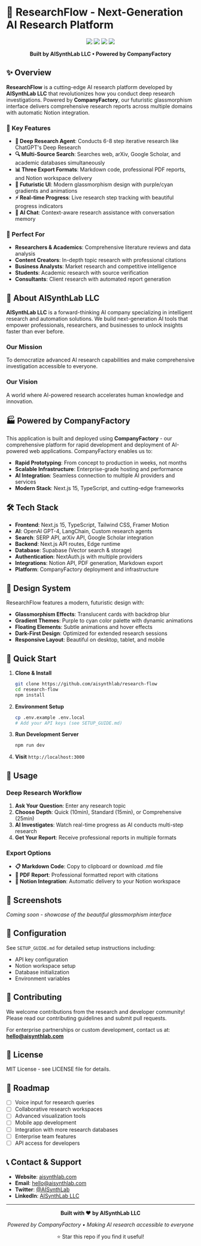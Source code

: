 # 🔬 ResearchFlow - Next-Generation AI Research Platform

<div align="center">
  <img src="https://img.shields.io/badge/Next.js-15-black?style=for-the-badge&logo=next.js&logoColor=white" />
  <img src="https://img.shields.io/badge/TypeScript-5.0-blue?style=for-the-badge&logo=typescript&logoColor=white" />
  <img src="https://img.shields.io/badge/OpenAI-GPT4-green?style=for-the-badge&logo=openai&logoColor=white" />
  <img src="https://img.shields.io/badge/Notion-API-black?style=for-the-badge&logo=notion&logoColor=white" />
  
  <br/>
  
  <p><strong>Built by AISynthLab LLC • Powered by CompanyFactory</strong></p>
</div>

## ✨ Overview

**ResearchFlow** is a cutting-edge AI research platform developed by **AISynthLab LLC** that revolutionizes how you conduct deep research investigations. Powered by **CompanyFactory**, our futuristic glassmorphism interface delivers comprehensive research reports across multiple domains with automatic Notion integration.

### 🚀 Key Features

- **🧠 Deep Research Agent**: Conducts 6-8 step iterative research like ChatGPT's Deep Research
- **🔍 Multi-Source Search**: Searches web, arXiv, Google Scholar, and academic databases simultaneously  
- **📊 Three Export Formats**: Markdown code, professional PDF reports, and Notion workspace delivery
- **🎨 Futuristic UI**: Modern glassmorphism design with purple/cyan gradients and animations
- **⚡ Real-time Progress**: Live research step tracking with beautiful progress indicators
- **💬 AI Chat**: Context-aware research assistance with conversation memory

### 🎯 Perfect For

- **Researchers & Academics**: Comprehensive literature reviews and data analysis
- **Content Creators**: In-depth topic research with professional citations
- **Business Analysts**: Market research and competitive intelligence
- **Students**: Academic research with source verification
- **Consultants**: Client research with automated report generation

## 🏢 About AISynthLab LLC

**AISynthLab LLC** is a forward-thinking AI company specializing in intelligent research and automation solutions. We build next-generation AI tools that empower professionals, researchers, and businesses to unlock insights faster than ever before.

### Our Mission
To democratize advanced AI research capabilities and make comprehensive investigation accessible to everyone.

### Our Vision  
A world where AI-powered research accelerates human knowledge and innovation.

## 🏭 Powered by CompanyFactory

This application is built and deployed using **CompanyFactory** - our comprehensive platform for rapid development and deployment of AI-powered web applications. CompanyFactory enables us to:

- **Rapid Prototyping**: From concept to production in weeks, not months
- **Scalable Infrastructure**: Enterprise-grade hosting and performance
- **AI Integration**: Seamless connection to multiple AI providers and services
- **Modern Stack**: Next.js 15, TypeScript, and cutting-edge frameworks

## 🛠️ Tech Stack

- **Frontend**: Next.js 15, TypeScript, Tailwind CSS, Framer Motion
- **AI**: OpenAI GPT-4, LangChain, Custom research agents
- **Search**: SERP API, arXiv API, Google Scholar integration
- **Backend**: Next.js API routes, Edge runtime
- **Database**: Supabase (Vector search & storage)
- **Authentication**: NextAuth.js with multiple providers
- **Integrations**: Notion API, PDF generation, Markdown export
- **Platform**: CompanyFactory deployment and infrastructure

## 🎨 Design System

ResearchFlow features a modern, futuristic design with:

- **Glassmorphism Effects**: Translucent cards with backdrop blur
- **Gradient Themes**: Purple to cyan color palette with dynamic animations
- **Floating Elements**: Subtle animations and hover effects
- **Dark-First Design**: Optimized for extended research sessions
- **Responsive Layout**: Beautiful on desktop, tablet, and mobile

## 🚀 Quick Start

1. **Clone & Install**
   ```bash
   git clone https://github.com/aisynthlab/research-flow
   cd research-flow
   npm install
   ```

2. **Environment Setup**
   ```bash
   cp .env.example .env.local
   # Add your API keys (see SETUP_GUIDE.md)
   ```

3. **Run Development Server**
   ```bash
   npm run dev
   ```

4. **Visit** `http://localhost:3000`

## 📖 Usage

### Deep Research Workflow

1. **Ask Your Question**: Enter any research topic
2. **Choose Depth**: Quick (10min), Standard (15min), or Comprehensive (25min)
3. **AI Investigates**: Watch real-time progress as AI conducts multi-step research
4. **Get Your Report**: Receive professional reports in multiple formats

### Export Options

- **📋 Markdown Code**: Copy to clipboard or download .md file
- **📄 PDF Report**: Professional formatted report with citations
- **📝 Notion Integration**: Automatic delivery to your Notion workspace

## 🌟 Screenshots

*Coming soon - showcase of the beautiful glassmorphism interface*

## 🔧 Configuration

See `SETUP_GUIDE.md` for detailed setup instructions including:
- API key configuration
- Notion workspace setup
- Database initialization
- Environment variables

## 🤝 Contributing

We welcome contributions from the research and developer community! Please read our contributing guidelines and submit pull requests.

For enterprise partnerships or custom development, contact us at: **hello@aisynthlab.com**

## 📄 License

MIT License - see LICENSE file for details.

## 🎯 Roadmap

- [ ] Voice input for research queries
- [ ] Collaborative research workspaces
- [ ] Advanced visualization tools
- [ ] Mobile app development
- [ ] Integration with more research databases
- [ ] Enterprise team features
- [ ] API access for developers

## 📞 Contact & Support

- **Website**: [aisynthlab.com](https://aisynthlab.com)
- **Email**: hello@aisynthlab.com
- **Twitter**: [@AISynthLab](https://twitter.com/aisynthlab)
- **LinkedIn**: [AISynthLab LLC](https://linkedin.com/company/aisynthlab)

---

<div align="center">
  <p><strong>Built with ❤️ by AISynthLab LLC</strong></p>
  <p><em>Powered by CompanyFactory • Making AI research accessible to everyone</em></p>
  <p>⭐ Star this repo if you find it useful!</p>
</div>

